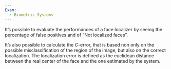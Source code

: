 ```yaml
---
Exam:
  - Biometric Systems
---
```

It’s possible to evaluate the performances of a face localizer by seeing the percentage of false positives and of “Not localized faces”.

It’s also possible to calculate the $C$-error, that is based non only on the possible misclassification of the region of the image, but also on the correct localization. The localization error is defined as the euclidean distance between the real center of the face and the one estimated by the system.
